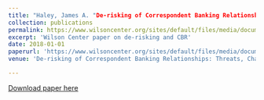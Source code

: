 ```yaml
---
title: "Haley, James A. "De-risking of Correspondent Banking Relationships: Threats, Challenges and Opportunities." Wilson Center, January 2018."
collection: publications
permalink: https://www.wilsoncenter.org/sites/default/files/media/documents/article/2018_haley_report-edits-2-2018-final.pdf
excerpt: 'Wilson Center paper on de-risking and CBR'
date: 2018-01-01
paperurl: 'https://www.wilsoncenter.org/sites/default/files/media/documents/article/2018_haley_report-edits-2-2018-final.pdf'
venue: 'De-risking of Correspondent Banking Relationships: Threats, Challenges and Opportunities'

---
```




[Download paper here](https://www.wilsoncenter.org/sites/default/files/media/documents/article/2018_haley_report-edits-2-2018-final.pdf)
